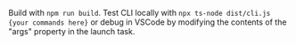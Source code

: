 Build with `npm run build`. Test CLI locally with `npx ts-node dist/cli.js {your commands here}` or debug in VSCode by modifying the contents of the "args" property in the launch task.
